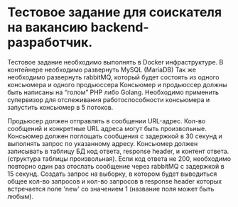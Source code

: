 # Тестовое задание для соискателя на вакансию backend-разработчик.

Тестовое задание необходимо выполнять в Docker инфраструктуре.
В контейнере необходимо развернуть MySQL (MariaDB)
Так же необходимо развернуть rabbitMQ, который будет состоять из одного консьюмера и одного продьюссера
Консьюмер и продьюссер должны быть написаны на “голом” PHP либо Golang.
Необходимо применить супервизор для отслеживания работоспособности консьюмера и запустить консьюмер в 5 потоков.

Продьюсер должен отправлять в сообщении URL-адрес. Кол-во сообщений и конкретные URL адреса могут быть произвольные.
Консьюмер должен поглощать сообщения с задержкой в 30 секунд и выполнять запрос по указанному адресу. Консьюмер должен записывать в таблицу БД код ответа, response header, и контент ответа. (структура таблицы произвольная).
Если код ответа не 200, необходимо повторно один раз отослать сообщение через rabbitMQ с задержкой в 15 секунд.
Создать запрос на выборку, в котором будет выводиться общее кол-во запросов и кол-во запросов в response header которых встречается поле 'new' со значением 1 (название поля может быть любым).